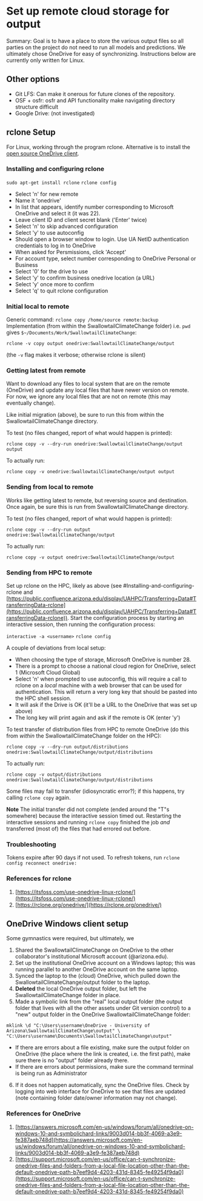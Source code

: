 # Set up remote cloud storage for output

Summary: Goal is to have a place to store the various output files so all 
parties on the project do not need to run all models and predictions. We 
ultimately chose OneDrive for easy of synchronizing. Instructions below are 
currently only written for Linux.

## Other options

+ Git LFS: Can make it onerous for future clones of the repository.
+ OSF + osfr: osfr and API functionality make navigating directory structure 
difficult
+ Google Drive: (not investigated)

## rclone Setup

For Linux, working through the program rclone. Alternative is to install the 
[open source OneDrive client](https://abraunegg.github.io/).

### Installing and configuring rclone

`sudo apt-get install rclone`
`rclone config`

+ Select 'n' for new remote
+ Name it 'onedrive'
+ In list that appears, identify number corresponding to Microsoft OneDrive and
select it (it was 22).
+ Leave client ID and client secret blank ('Enter' twice)
+ Select 'n' to skip advanced configuration
+ Select 'y' to use autoconfig
+ Should open a browser window to login. Use UA NetID authentication credentials
to log in to OneDrive
+ When asked for Persmissions, click 'Accept'
+ For account type, select number corresponding to OneDrive Personal or Business
+ Select '0' for the drive to use
+ Select 'y' to confirm business onedrive location (a URL)
+ Select 'y' once more to confirm
+ Select 'q' to quit rclone configuration

### Initial local to remote

Generic command: `rclone copy /home/source remote:backup`
Implementation (from within the SwallowtailClimateChange folder)
i.e. `pwd` gives `$~/Documents/Work/SwallowtailClimateChange`:

`rclone -v copy output onedrive:SwallowtailClimateChange/output`

(the `-v` flag makes it verbose; otherwise rclone is silent)

### Getting latest from remote

Want to download any files to local system that are on the remote (OneDrive) 
and update any local files that have newer version on remote. For now, we 
ignore any local files that are not on remote (this may eventually change).

Like initial migration (above), be sure to run this from within the 
SwallowtailClimateChange directory.

To test (no files changed, report of what would happen is printed):

`rclone copy -v --dry-run onedrive:SwallowtailClimateChange/output output`

To actually run:

`rclone copy -v onedrive:SwallowtailClimateChange/output output`

### Sending from local to remote

Works like getting latest to remote, but reversing source and destination. Once 
again, be sure this is run from SwallowtailClimateChange directory.

To test (no files changed, report of what would happen is printed):

`rclone copy -v --dry-run output onedrive:SwallowtailClimateChange/output`

To actually run:

`rclone copy -v output onedrive:SwallowtailClimateChange/output`

### Sending from HPC to remote

Set up rclone on the HPC, likely as above (see #Installing-and-configuring-rclone 
and [https://public.confluence.arizona.edu/display/UAHPC/Transferring+Data#TransferringData-rclone](https://public.confluence.arizona.edu/display/UAHPC/Transferring+Data#TransferringData-rclone)). 
Start the configuration process by starting an interactive session, then 
running the configuration process:

`interactive -a <username>`
`rclone config`

A couple of deviations from local setup:

+ When choosing the type of storage, Microsoft OneDrive is number 28.
+ There is a prompt to choose a national cloud region for OneDrive, select 1 
(Microsoft Cloud Global)
+ Select 'n' when prompted to use autoconfig, this will require a call to 
rclone on a _local_ machine with a web browser that can be used for 
authentication. This will return a very long key that should be pasted into the 
HPC shell session.
+ It will ask if the Drive is OK (it'll be a URL to the OneDrive that was set 
up above)
+ The long key will print again and ask if the remote is OK (enter 'y')

To test transfer of distribution files from HPC to remote OneDrive (do this 
from _within_ the SwallowtailClimateChange folder on the HPC):

`rclone copy -v --dry-run output/distributions onedrive:SwallowtailClimateChange/output/distributions`

To actually run:

`rclone copy -v output/distributions onedrive:SwallowtailClimateChange/output/distributions`

Some files may fail to transfer (idiosyncratic error?); if this happens, try 
calling `rclone copy` again.

**Note** The initial transfer did not complete (ended around the "T"s 
somewhere) because the interactive session timed out. Restarting the 
interactive sessions and running `rclone copy` finished the job _and_ 
transferred (most of) the files that had errored out before.

### Troubleshooting

Tokens expire after 90 days if not used. To refresh tokens, run 
`rclone config reconnect onedrive:`

### References for rclone

1. [https://itsfoss.com/use-onedrive-linux-rclone/](https://itsfoss.com/use-onedrive-linux-rclone/)
2. [https://rclone.org/onedrive/](https://rclone.org/onedrive/)

## OneDrive Windows client setup

Some gymnastics were required, but ultimately, we 

1. Shared the SwallowtailClimateChange on OneDrive to the other collaborator's 
institutional Microsoft account (@arizona.edu).
2. Set up the institutional OneDrive account on a Windows laptop; this was running parallel to another OneDrive account on the same laptop.
3. Synced the laptop to the (cloud) OneDrive, which pulled down the 
SwallowtailClimateChange/output folder to the laptop.
4. **Deleted** the local OneDrive output folder, but left the
SwallowtailClimateChange folder in place.
5. Made a symbolic link from the "real" local output folder (the output folder 
that lives with all the other assets under Git version control) to a "new" 
output folder in the OneDrive SwallowtailClimateChange folder:
```
mklink \d "C:\Users\username\OneDrive - University of Arizona\SwallowtailClimateChange\output" \
"C:\Users\username\Documents\SwallowtailClimateChange\output"
```
  + If there are errors about a file existing, make sure the output folder on 
  OneDrive (the place where the link is created, i.e. the first path), make 
  sure there is no "output" folder already there.
  + If there are errors about permissions, make sure the command terminal is 
  being run as Administrator
6. If it does not happen automatically, sync the OneDrive files. Check by 
logging into web interface for OneDrive to see that files are updated (note 
containing folder date/owner information may not change).

### References for OneDrive

1. [https://answers.microsoft.com/en-us/windows/forum/all/onedrive-on-windows-10-and-symbolichard-links/9003d014-bb3f-4069-a3e9-fe387aeb748d](https://answers.microsoft.com/en-us/windows/forum/all/onedrive-on-windows-10-and-symbolichard-links/9003d014-bb3f-4069-a3e9-fe387aeb748d)
2. [https://support.microsoft.com/en-us/office/can-t-synchronize-onedrive-files-and-folders-from-a-local-file-location-other-than-the-default-onedrive-path-b7eef9d4-4203-431d-8345-fe49254f9da0](https://support.microsoft.com/en-us/office/can-t-synchronize-onedrive-files-and-folders-from-a-local-file-location-other-than-the-default-onedrive-path-b7eef9d4-4203-431d-8345-fe49254f9da0)